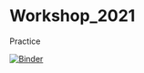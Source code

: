 # Workshop_2021
Practice

[![Binder](https://mybinder.org/badge_logo.svg)](https://mybinder.org/v2/gh/Hack777c/Workshop_2021/HEAD/jupyterlab)
